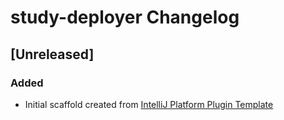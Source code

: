 <!-- Keep a Changelog guide -> https://keepachangelog.com -->

# study-deployer Changelog

## [Unreleased]
### Added
- Initial scaffold created from [IntelliJ Platform Plugin Template](https://github.com/JetBrains/intellij-platform-plugin-template)

